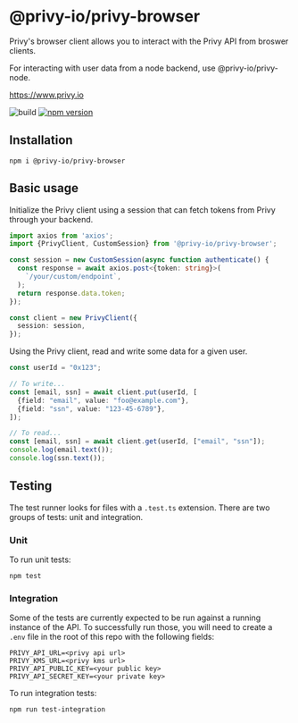 # @privy-io/privy-browser

Privy's browser client allows you to interact with the Privy API from broswer clients.

For interacting with user data from a node backend, use @privy-io/privy-node.

https://www.privy.io

![build](https://github.com/privy-io/privy-js/actions/workflows/tests.yml/badge.svg)
[![npm version](https://badge.fury.io/js/@privy-io%2Fbrowser.svg)](https://www.npmjs.com/package/@privy-io/privy-browser)

## Installation

```
npm i @privy-io/privy-browser
```

## Basic usage

Initialize the Privy client using a session that can fetch tokens from Privy through your backend.

```typescript
import axios from 'axios';
import {PrivyClient, CustomSession} from '@privy-io/privy-browser';

const session = new CustomSession(async function authenticate() {
  const response = await axios.post<{token: string}>(
    `/your/custom/endpoint`,
  );
  return response.data.token;
});

const client = new PrivyClient({
  session: session,
});
```

Using the Privy client, read and write some data for a given user.

```typescript
const userId = "0x123";

// To write...
const [email, ssn] = await client.put(userId, [
  {field: "email", value: "foo@example.com"},
  {field: "ssn", value: "123-45-6789"},
]);

// To read...
const [email, ssn] = await client.get(userId, ["email", "ssn"]);
console.log(email.text());
console.log(ssn.text());
```

## Testing

The test runner looks for files with a `.test.ts` extension. There are two groups of tests: unit and integration.

### Unit

To run unit tests:

```
npm test
```

### Integration

Some of the tests are currently expected to be run against a running instance of the API. To successfully run those, you will need to create a `.env` file in the root of this repo with the following fields:

```
PRIVY_API_URL=<privy api url>
PRIVY_KMS_URL=<privy kms url>
PRIVY_API_PUBLIC_KEY=<your public key>
PRIVY_API_SECRET_KEY=<your private key>
```

To run integration tests:

```
npm run test-integration
```
